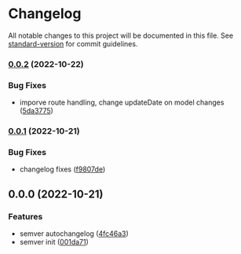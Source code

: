 # Changelog

All notable changes to this project will be documented in this file. See [standard-version](https://github.com/conventional-changelog/standard-version) for commit guidelines.

### [0.0.2](https://github.com/chrispysz/amyloid-ui/compare/v0.0.1...v0.0.2) (2022-10-22)


### Bug Fixes

* imporve route handling, change updateDate on model changes ([5da3775](https://github.com/chrispysz/amyloid-ui/commit/5da37759e4abdf404e6dc2b2d124598f8bc8bc4a))

### [0.0.1](https://github.com/chrispysz/amyloid-ui/compare/v0.0.0...v0.0.1) (2022-10-21)


### Bug Fixes

* changelog fixes ([f9807de](https://github.com/chrispysz/amyloid-ui/commits/f9807dec5ff5c21f76e4ac838a473213a6d7251f))

## 0.0.0 (2022-10-21)


### Features

* semver autochangelog ([4fc46a3](https://github.com/chrispysz/amyloid-ui/commit/4fc46a359aeb50482bf3f49f35d4a7fa169f2b81))
* semver init ([001da71](https://github.com/chrispysz/amyloid-ui/commit/001da7127bb4418d98adbc8f293e9dc44dd6dddb))
